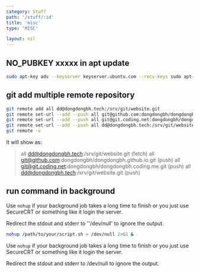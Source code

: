 ```yaml
---
category: Stuff
path: '/stuff/:id'
title: 'misc'
type: 'MISC'

layout: nil
---
```


## NO_PUBKEY xxxxx in apt update

```bash
sudo apt-key adv --keyserver keyserver.ubuntu.com --recv-keys sudo apt-key adv --keyserver keyserver.ubuntu.com --recv-keys xxxxxxxx
```

## git add multiple remote repository 

```bash
git remote add all dd@dongdongbh.tech:/srv/git/website.git
git remote set-url --add --push all git@github.com:dongdongbh/dongdongbh.github.io.git
git remote set-url --add --push all git@git.coding.net:dongdongbh/dongdongbh.coding.me.git
git remote set-url --add --push all dd@dongdongbh.tech:/srv/git/website.git
git remote -v
```

It will show as:

> all	dd@dongdongbh.tech:/srv/git/website.git (fetch)
> all	git@github.com:dongdongbh/dongdongbh.github.io.git (push)
> all	git@git.coding.net:dongdongbh/dongdongbh.coding.me.git (push)
> all	dd@dongdongbh.tech:/srv/git/website.git (push)

## run command in background

Use `nohup` if your background job takes a long time to finish or you just use SecureCRT or something like it login the server.

Redirect the stdout and stderr to ''/dev/null' to ignore the output.

```bash
nohup /path/to/your/script.sh > /dev/null 2>&1 &
```

Use `nohup` if your background job takes a long time to finish or you just use SecureCRT or something like it login the server.

Redirect the stdout and stderr to /dev/null to ignore the output.
